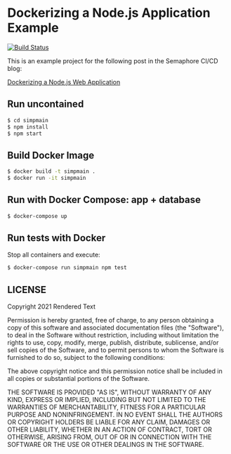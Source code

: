 # Dockerizing a Node.js Application Example

[![Build Status](https://tomfern.semaphoreci.com/badges/simpanse/branches/master.svg)](https://tomfern.semaphoreci.com/projects/simpanse)

This is an example project for the following post in the Semaphore CI/CD blog:

[Dockerizing a Node.js Web Application](https://semaphoreci.com/community/tutorials/dockerizing-a-node-js-web-application)

## Run uncontained

```bash
$ cd simpmain
$ npm install
$ npm start
```

## Build Docker Image

```bash
$ docker build -t simpmain .
$ docker run -it simpmain
```

## Run with Docker Compose: app + database

```bash
$ docker-compose up
```

## Run tests with Docker

Stop all containers and execute:

```bash
$ docker-compose run simpmain npm test
```

## LICENSE

Copyright 2021 Rendered Text

Permission is hereby granted, free of charge, to any person obtaining a copy of this software and associated documentation files (the "Software"), to deal in the Software without restriction, including without limitation the rights to use, copy, modify, merge, publish, distribute, sublicense, and/or sell copies of the Software, and to permit persons to whom the Software is furnished to do so, subject to the following conditions:

The above copyright notice and this permission notice shall be included in all copies or substantial portions of the Software.

THE SOFTWARE IS PROVIDED "AS IS", WITHOUT WARRANTY OF ANY KIND, EXPRESS OR IMPLIED, INCLUDING BUT NOT LIMITED TO THE WARRANTIES OF MERCHANTABILITY, FITNESS FOR A PARTICULAR PURPOSE AND NONINFRINGEMENT. IN NO EVENT SHALL THE AUTHORS OR COPYRIGHT HOLDERS BE LIABLE FOR ANY CLAIM, DAMAGES OR OTHER LIABILITY, WHETHER IN AN ACTION OF CONTRACT, TORT OR OTHERWISE, ARISING FROM, OUT OF OR IN CONNECTION WITH THE SOFTWARE OR THE USE OR OTHER DEALINGS IN THE SOFTWARE.
